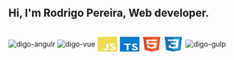 ## Hi, I'm Rodrigo Pereira, Web developer.
<!-- <div align="center">
  <a href="https://github.com/digobls">
  <img height="180em" src="https://github-readme-stats.vercel.app/api?username=Dtwop&show_icons=true&theme=dark&include_all_commits=true&count_private=true"/>
  <img height="180em" src="https://github-readme-stats.vercel.app/api/top-langs/?username=Dtwop&layout=compact&langs_count=7&theme=dark"/>
</div> -->
<div style="display: inline_block"><br>
  <img align="center" alt="digo-angulr" height="30" width="40" src="https://cdn.jsdelivr.net/gh/devicons/devicon/icons/angularjs/angularjs-original.svg">
  <img align="center" alt="digo-vue" height="30" width="40" src="https://cdn.jsdelivr.net/gh/devicons/devicon/icons/vuejs/vuejs-original.svg">
  <img align="center" alt="digo-js" height="30" width="40" src="https://raw.githubusercontent.com/devicons/devicon/master/icons/javascript/javascript-plain.svg">
  <img align="center" alt="digo-ts" height="30" width="40" src="https://raw.githubusercontent.com/devicons/devicon/master/icons/typescript/typescript-plain.svg">
  <img align="center" alt="digo-html" height="30" width="40" src="https://raw.githubusercontent.com/devicons/devicon/master/icons/html5/html5-original.svg">
  <img align="center" alt="digo-css" height="30" width="40" src="https://raw.githubusercontent.com/devicons/devicon/master/icons/css3/css3-original.svg">
  <img align="center" alt="digo-gulp" height="30" width="40" src="https://cdn.jsdelivr.net/gh/devicons/devicon/icons/gulp/gulp-plain.svg">
<!--   <img align="center" alt="digo-android" height="30" width="40" src="https://cdn.jsdelivr.net/gh/devicons/devicon/icons/android/android-original.svg"> -->
<!--   <img align="center" alt="digo-kotlin" height="30" width="40" src="https://cdn.jsdelivr.net/gh/devicons/devicon/icons/kotlin/kotlin-plain-wordmark.svg"> -->
<!--   <img align="right" alt="Rafa-pic" height="150" style="border-radius:50px;" src="https://media.discordapp.net/attachments/639956127056134178/890373478988013628/Publicacoes_Instagram_1_1.png?width=676&height=676"> -->
</div>
  
  ##
 
<!-- <div> 

 
  ![Snake animation](https://github.com/digobls/digobls/blob/output/github-contribution-grid-snake.svg)
 
</div> -->
